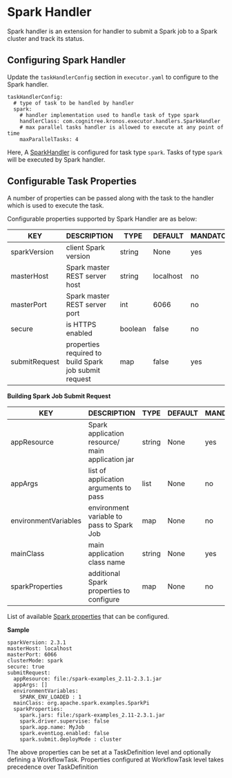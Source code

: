 # Spark Handler

Spark handler is an extension for handler to submit a Spark job to a Spark cluster and track its status.

## Configuring Spark Handler

Update the `taskHandlerConfig` section in `executor.yaml` to configure to the Spark handler.

```
taskHandlerConfig:
  # type of task to be handled by handler
  spark:
    # handler implementation used to handle task of type spark
    handlerClass: com.cognitree.kronos.executor.handlers.SparkHandler
    # max parallel tasks handler is allowed to execute at any point of time
    maxParallelTasks: 4
```

Here, A [SparkHandler](src/main/java/com/cognitree/kronos/executor/handlers/SparkHandler.java) is configured for task type `spark`. Tasks of type `spark` will be executed by Spark handler.

## Configurable Task Properties

A number of properties can be passed along with the task to the handler which is used to execute the task.

Configurable properties supported by Spark Handler are as below:

| KEY              | DESCRIPTION                                                | TYPE         | DEFAULT      | MANDATORY |
|------------------|------------------------------------------------------------|--------------|--------------|-----------|
| sparkVersion     | client Spark version                                       | string       | None         | yes       |
| masterHost       | Spark master REST server host                              | string       | localhost    | no        |
| masterPort       | Spark master REST server port                              | int          | 6066         | no        |
| secure           | is HTTPS enabled                                           | boolean      | false        | no        |
| submitRequest    | properties required to build Spark job submit request      | map          | false        | yes       |

**Building Spark Job Submit Request**

| KEY                   | DESCRIPTION                                                | TYPE         | DEFAULT      | MANDATORY |
|-----------------------|------------------------------------------------------------|--------------|--------------|-----------|
| appResource           | Spark application resource/ main application jar           | string       | None         | yes       |
| appArgs               | list of application arguments to pass                      | list         | None         | no        |
| environmentVariables  | environment variable to pass to Spark Job                  | map          | None         | no        |
| mainClass             | main application class name                                | string       | None         | yes       |
| sparkProperties       | additional Spark properties to configure                   | map          | None         | no        |

List of available [Spark properties](https://spark.apache.org/docs/latest/configuration.html#viewing-spark-properties) that can be configured.

**Sample**
```
sparkVersion: 2.3.1
masterHost: localhost
masterPort: 6066
clusterMode: spark
secure: true
submitRequest:
  appResource: file:/spark-examples_2.11-2.3.1.jar
  appArgs: []
  environmentVariables:
    SPARK_ENV_LOADED : 1
  mainClass: org.apache.spark.examples.SparkPi
  sparkProperties:
    spark.jars: file:/spark-examples_2.11-2.3.1.jar
    spark.driver.supervise: false
    spark.app.name: MyJob
    spark.eventLog.enabled: false
    spark.submit.deployMode : cluster
```

The above properties can be set at a TaskDefinition level and optionally defining a WorkflowTask. Properties configured at WorkflowTask level takes precedence over TaskDefinition